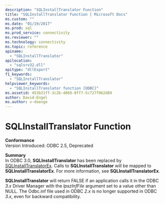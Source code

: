 ```yaml
---
description: "SQLInstallTranslator Function"
title: "SQLInstallTranslator Function | Microsoft Docs"
ms.custom: ""
ms.date: "01/19/2017"
ms.prod: sql
ms.prod_service: connectivity
ms.reviewer: ""
ms.technology: connectivity
ms.topic: reference
apiname: 
  - "SQLInstallTranslator"
apilocation: 
  - "sqlsrv32.dll"
apitype: "dllExport"
f1_keywords: 
  - "SQLInstallTranslator"
helpviewer_keywords: 
  - "SQLInstallTranslator function [ODBC]"
ms.assetid: 453b21ff-3c2b-4069-8ff7-5c727f062d89
author: David-Engel
ms.author: v-daenge
---
```

# SQLInstallTranslator Function
**Conformance**  
 Version Introduced: ODBC 2.5, Deprecated  
  
 **Summary**  
 In ODBC 3.0, **SQLInstallTranslator** has been replaced by [SQLInstallTranslatorEx](../../../odbc/reference/syntax/sqlinstalltranslatorex-function.md). Calls to **SQLInstallTranslator** will be mapped to **SQLInstallTranslatorEx**. For more information, see **SQLInstallTranslatorEx**.  
  
 **SQLInstallTranslator** will return FALSE if an application calls it in the ODBC *3.x* Driver Manager with the *lpszInfFile* argument set to a value other than NULL. The Odbc.inf file used in ODBC *2.x* is no longer supported in ODBC *3.x*, even for backward compatibility.
